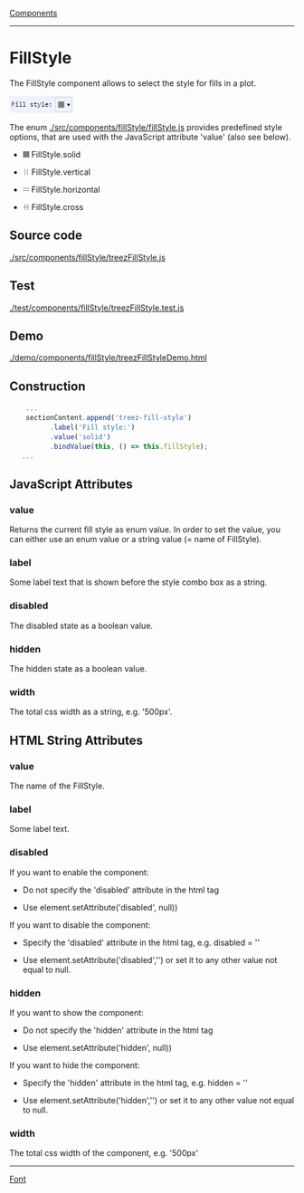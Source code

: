 [Components](../components.md)

----

# FillStyle
		
The FillStyle component allows to select the style for fills in a plot. 
	
![](../../images/treezFillStyle.png)

The enum [./src/components/fillStyle/fillStyle.js](../../../src/components/fillStyle/fillStyle.js) provides 
predefined style options, that are used with the JavaScript attribute 'value' (also see below). 


* ![](../../../src/components/fillStyle/solid.png) FillStyle.solid

* ![](../../../src/components/fillStyle/vertical.png) FillStyle.vertical  

* ![](../../../src/components/fillStyle/horizontal.png) FillStyle.horizontal  

* ![](../../../src/components/fillStyle/cross.png) FillStyle.cross  
		
## Source code

[./src/components/fillStyle/treezFillStyle.js](../../../src/components/fillStyle/treezErrorBarStyle.js)

## Test

[./test/components/fillStyle/treezFillStyle.test.js](../../../test/components/fillStyle/treezFillStyle.test.js)

## Demo

[./demo/components/fillStyle/treezFillStyleDemo.html](../../../demo/components/fillStyle/treezFillStyleDemo.html)

## Construction

```javascript
    ...
    sectionContent.append('treez-fill-style')
		  .label('Fill style:')		  
		  .value('solid')		
		  .bindValue(this, () => this.fillStyle);	
   ...
```

## JavaScript Attributes

### value

Returns the current fill style as enum value. 
In order to set the value, you can either use an enum value or a string value (= name of FillStyle). 

### label

Some label text that is shown before the style combo box as a string. 

### disabled

The disabled state as a boolean value. 

### hidden

The hidden state as a boolean value.

### width

The total css width as a string, e.g. '500px'.



## HTML String Attributes

### value

The name of the FillStyle.

### label

Some label text.

### disabled

If you want to enable the component:

* Do not specify the 'disabled' attribute in the html tag

* Use element.setAttribute('disabled', null)) 

If you want to disable the component:

* Specify the 'disabled' attribute in the html tag, e.g. disabled = ''

* Use element.setAttribute('disabled','') or set it to any other value not equal to null. 

### hidden

If you want to show the component:

* Do not specify the 'hidden' attribute in the html tag

* Use element.setAttribute('hidden', null)) 

If you want to hide the component:

* Specify the 'hidden' attribute in the html tag, e.g. hidden = ''

* Use element.setAttribute('hidden','') or set it to any other value not equal to null. 

### width

The total css width of the component, e.g. '500px'


----

[Font](../font/font.md)
